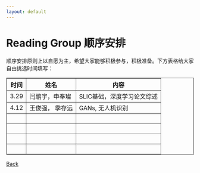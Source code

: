 ```yaml
---
layout: default
---
```


# Reading Group 顺序安排
顺序安排原则上以自愿为主，希望大家能够积极参与，积极准备。下方表格给大家自由挑选时间填写：

<table border="1">
<tr>
<th>时间</th>
<th>姓名</th>
<th>内容</th>
</tr>
<tr>
  <td>3.29</td>
  <td>闫鹏宇，申奉璨</td>
  <td>SLIC基础，深度学习论文综述</td>
</tr>   
<tr>
  <td>4.12</td>
  <td>王俊强， 季存远</td>
  <td>GANs, 无人机识别</td>
</tr>
<tr>
  <td contentEditable="true"> </td>
  <td contentEditable="true"> </td>
  <td contentEditable="true"> </td>
</tr>
<tr>
  <td contentEditable="true"> </td>
  <td contentEditable="true"> </td>
  <td contentEditable="true"> </td>
</tr>
<tr>
  <td contentEditable="true"> </td>
  <td contentEditable="true"> </td>
  <td contentEditable="true"> </td>
</tr>
<tr>
  <td contentEditable="true"> </td>
  <td contentEditable="true"> </td>
  <td contentEditable="true"> </td>
</tr>
</table>



<!-- | 时间 | 姓名 | 内容 | 
| :-: | :-: | :-: | 
|3.29 | 闫鹏宇 | SLIC超像素基础讲解|
|4.12 | 王军强 | GANs网络|
|5.3  | 三人组 | 深度学习网络结构讲解| -->

[Back](./index)
